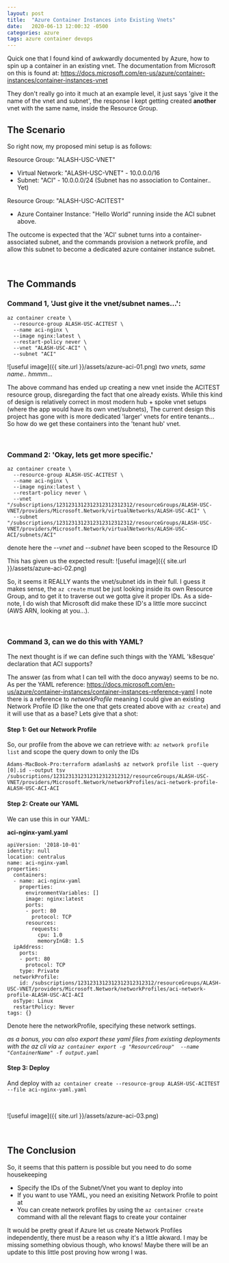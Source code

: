```yaml
---
layout: post
title:  "Azure Container Instances into Existing Vnets"
date:   2020-06-13 12:00:32 -0500
categories: azure
tags: azure container devops
---
```

Quick one that I found kind of awkwardly documented by Azure, how to spin up a container in an existing vnet. The documentation from Microsoft on this is found at: <https://docs.microsoft.com/en-us/azure/container-instances/container-instances-vnet>

They don't really go into it much at an example level, it just says 'give it the name of the vnet and subnet', the response I kept getting created **another** vnet with the same name, inside the Resource Group. 


## The Scenario
So right now, my proposed mini setup is as follows:

Resource Group: "ALASH-USC-VNET"
- Virtual Network: "ALASH-USC-VNET" - 10.0.0.0/16
- Subnet: "ACI" - 10.0.0.0/24 (Subnet has no association to Container.. Yet)

Resource Group: "ALASH-USC-ACITEST"
- Azure Container Instance: "Hello World" running inside the ACI subnet above.


The outcome is expected that the 'ACI' subnet turns into a container-associated subnet, and the commands provision a network profile, and allow this subnet to become a dedicated azure container instance subnet.

&nbsp;
&nbsp;
&nbsp;
&nbsp;

## The Commands
### Command 1, 'Just give it the vnet/subnet names...':
```
az container create \
  --resource-group ALASH-USC-ACITEST \
  --name aci-nginx \
  --image nginx:latest \
  --restart-policy never \
  --vnet "ALASH-USC-ACI" \
  --subnet "ACI"
  ```

![useful image]({{ site.url }}/assets/azure-aci-01.png)
*two vnets, same name.. hmmm...*


The above command has ended up creating a new vnet inside the ACITEST resource group, disregarding the fact that one already exists. While this kind of design is relatively correct in most modern hub + spoke vnet setups (where the app would have its own vnet/subnets), The current design this project has gone with is more dedicated 'larger' vnets for entire tenants... So how do we get these containers into the 'tenant hub' vnet.

&nbsp;
&nbsp;
&nbsp;
&nbsp;


### Command 2: 'Okay, lets get more specific.'
```
az container create \
  --resource-group ALASH-USC-ACITEST \
  --name aci-nginx \
  --image nginx:latest \
  --restart-policy never \
  --vnet "/subscriptions/1231231312312312312312312/resourceGroups/ALASH-USC-VNET/providers/Microsoft.Network/virtualNetworks/ALASH-USC-ACI" \
  --subnet "/subscriptions/1231231312312312312312312/resourceGroups/ALASH-USC-VNET/providers/Microsoft.Network/virtualNetworks/ALASH-USC-ACI/subnets/ACI"
```

denote here the *--vnet* and *--subnet* have been scoped to the Resource ID


This has given us the expected result:
![useful image]({{ site.url }}/assets/azure-aci-02.png)

So, it seems it REALLY wants the vnet/subnet ids in their full. I guess it makes sense, the `az create` must be just looking inside its own Resource Group, and to get it to traverse out we gotta give it proper IDs. As a side-note, I do wish that Microsoft did make these ID's a little more succinct (AWS ARN, looking at you...).

&nbsp;
&nbsp;
&nbsp;
&nbsp;

### Command 3, can we do this with YAML?

The next thought is if we can define such things with the YAML 'k8esque' declaration that ACI supports?


The answer (as from what I can tell with the doco anyway) seems to be no. As per the YAML reference: <https://docs.microsoft.com/en-us/azure/container-instances/container-instances-reference-yaml> I note there is a reference to *networkProfile* meaning I could give an existing Network Profile ID (like the one that gets created above with `az create`) and it will use that as a base? Lets give that a shot:

#### Step 1: Get our Network Profile
So, our profile from the above we can retrieve with: `az network profile list` and scope the query down to only the IDs

```
Adams-MacBook-Pro:terraform adamlash$ az network profile list --query [0].id --output tsv
/subscriptions/1231231312312312312312312/resourceGroups/ALASH-USC-VNET/providers/Microsoft.Network/networkProfiles/aci-network-profile-ALASH-USC-ACI-ACI
```

#### Step 2: Create our YAML

We can use this in our YAML:


**aci-nginx-yaml.yaml**
```
apiVersion: '2018-10-01'
identity: null
location: centralus
name: aci-nginx-yaml
properties:
  containers:
  - name: aci-nginx-yaml
    properties:
      environmentVariables: []
      image: nginx:latest
      ports:
      - port: 80
        protocol: TCP
      resources:
        requests:
          cpu: 1.0
          memoryInGB: 1.5
  ipAddress:
    ports:
    - port: 80
      protocol: TCP
    type: Private
  networkProfile:
    id: /subscriptions/1231231312312312312312312/resourceGroups/ALASH-USC-VNET/providers/Microsoft.Network/networkProfiles/aci-network-profile-ALASH-USC-ACI-ACI
  osType: Linux
  restartPolicy: Never
tags: {}
```

Denote here the networkProfile, specifying these network settings.


*as a bonus, you can also export these yaml files from existing deployments with the az cli via `az container export -g "ResourceGroup"  --name "ContainerName" -f output.yaml`*

#### Step 3: Deploy
And deploy with `az container create --resource-group ALASH-USC-ACITEST --file aci-nginx-yaml.yaml`

&nbsp;
&nbsp;



![useful image]({{ site.url }}/assets/azure-aci-03.png)


&nbsp;
&nbsp;
&nbsp;
&nbsp;


## The Conclusion
So, it seems that this pattern is possible but you need to do some housekeeping
- Specify the IDs of the Subnet/Vnet you want to deploy into
- If you want to use YAML, you need an exisiting Network Profile to point at
- You can create network profiles by using the `az container create` command with all the relevant flags to create your container


It would be pretty great if Azure let us create Network Profiles independently, there must be a reason why it's a little akward. I may be missing something obvious though, who knows! Maybe there will be an update to this little post proving how wrong I was.







